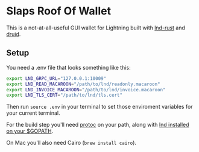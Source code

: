 # Slaps Roof Of Wallet

This is a not-at-all-useful GUI wallet for Lightning built with [lnd-rust](https://github.com/LightningPeach/lnd-rust) and [druid](https://github.com/xi-editor/druid).

## Setup

You need a .env file that looks something like this:

```sh
export LND_GRPC_URL="127.0.0.1:10009"
export LND_READ_MACAROON="/path/to/lnd/readonly.macaroon"
export LND_INVOICE_MACAROON="/path/to/lnd/invoice.macaroon"
export LND_TLS_CERT="/path/to/lnd/tls.cert"
```

Then run `source .env` in your terminal to set those enviroment variables for your current terminal.

For the build step you'll need [protoc](https://github.com/protocolbuffers/protobuf/releases) on your path, along with [lnd installed on your $GOPATH](https://github.com/lightningnetwork/lnd/blob/master/docs/INSTALL.md).

On Mac you'll also need Cairo (`brew install cairo`).

